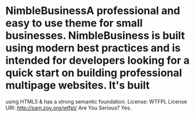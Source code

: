 # NimbleBusinessA professional and easy to use theme for small businesses. NimbleBusiness is built using modern best practices and is intended for developers looking for a quick start on building professional multipage websites. It's built 
using HTML5 & has a strong semantic foundation. License: WTFPL
License URI: http://sam.zoy.org/wtfpl/
Are You Serious? Yes.

#### 